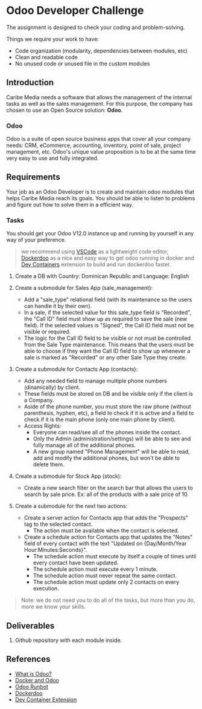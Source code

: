 # Odoo Developer Challenge

The assignment is designed to check your coding and problem-solving.

Things we require your work to have:

- Code organization (modularity, dependencies between modules, etc)
- Clean and readable code
- No unused code or unused file in the custom modules

## Introduction

Caribe Media needs a software that allows the management of the internal tasks as well as the sales management. For this purpose, the company has chosen to use an Open Source solution: **Odoo**.

### Odoo

Odoo is a suite of open source business apps that cover all your company needs: CRM, eCommerce, accounting, inventory, point of sale, project management, etc. Odoo's unique value proposition is to be at the same time very easy to use and fully integrated.

## Requirements

Your job as an Odoo Developer is to create and maintain odoo modules that helps Caribe Media reach its goals. You should be able to listen to problems and figure out how to solve them in a efficient way.

### Tasks

You should get your Odoo V12.0 instance up and running by yourself in any way of your preference.

> we recommend using [VSCode](https://code.visualstudio.com/) as a lightweight code editor, [Dockerdoo](https://github.com/iterativo-git/dockerdoo) as a nice and easy way to get odoo running in docker and [Dev Containers](https://marketplace.visualstudio.com/items?itemName=ms-vscode-remote.remote-containers) extension to build and run dockerdoo faster.

1. Create a DB with Country: Dominican Republic and Language: English
2. Create a submodule for Sales App (sale_management):

   - Add a "sale_type" relational field (with its maintenance so the users can handle it by their own).
   - In a sale, if the selected value for this sale_type field is "Recorded", the "Call ID" field must show up as required to save the sale (new field). If the selected values is "Signed", the Call ID field must not be visible or required.
   - The logic for the Call ID field to be visible or not must be controlled from the Sale Type maintenance. This means that the users must be able to choose if they want the Call ID field to show up whenever a sale is marked as "Recorded" or any other Sale Type they create.

3. Create a submodule for Contacts App (contacts):

   - Add any needed field to manage multiple phone numbers (dinamically) by client.
   - These fields must be stored on DB and be visible only if the client is a Company.
   - Aside of the phone number, you must store the raw phone (without parenthesis, hyphen, etc), a field to check if it is active and a field to check if it is the main phone (only one main phone by client).
   - Access Rights:
     - Everyone can read/see all of the phones inside the contact.
     - Only the Admin (administration/settings) will be able to see and fully manage all of the additional phones.
     - A new group named "Phone Management" will be able to read, add and modify the additional phones, but won't be able to delete them.

4. Create a submodule for Stock App (stock):

   - Create a new search filter on the search bar that allows the users to search by sale price. Ex: all of the products with a sale price of 10.

5. Create a submodule for the next two actions:
   - Create a server action for Contacts app that adds the "Prospects" tag to the selected contact.
     - The action must be available when the contact is selected.
   - Create a schedule action for Contacts app that updates the "Notes" field of every contact with the text "Updated on {Day/Month/Year Hour:Minutes:Seconds}".
     - The schedule action must execute by itself a couple of times until every contact have been updated.
     - The schedule action must execute every 1 minute.
     - The schedule action must never repeat the same contact.
     - The schedule action must update only 2 contacts on every execution.

> Note: we do not need you to do all of the tasks, but more than you do, more we know your skills.

## Deliverables

1. Github repository with each module inside.

## References

- [What is Odoo?](https://www.odoo.com/)
- [Docker and Odoo](https://hub.docker.com/_/odoo)
- [Odoo Runbot](https://runbot.odoo.com/)
- [Dockerdoo](https://github.com/iterativo-git/dockerdoo)
- [Dev Container Extension](https://marketplace.visualstudio.com/items?itemName=ms-vscode-remote.remote-containers)
